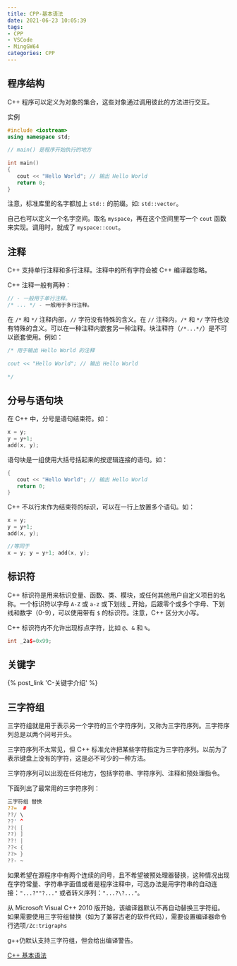```yaml
---
title: CPP-基本语法
date: 2021-06-23 10:05:39
tags:
- CPP
- VSCode
- MingGW64
categories: CPP
---
```


## 程序结构

C++ 程序可以定义为对象的集合，这些对象通过调用彼此的方法进行交互。

实例

```cpp
#include <iostream>
using namespace std;
 
// main() 是程序开始执行的地方
 
int main()
{
   cout << "Hello World"; // 输出 Hello World
   return 0;
}
```

注意，标准库里的名字都加上 `std::` 的前缀。如: `std::vector`。

自己也可以定义一个名字空间。取名 `myspace`，再在这个空间里写一个 `cout` 函数来实现。调用时，就成了 `myspace::cout`。

<!--more-->
## 注释

C++ 支持单行注释和多行注释。注释中的所有字符会被 C++ 编译器忽略。

C++ 注释一般有两种：

```cpp
// - 一般用于单行注释。
/* ... */ - 一般用于多行注释。
```

在 `/*` 和 `*/` 注释内部，`//` 字符没有特殊的含义。在 `//` 注释内，`/*` 和 `*/` 字符也没有特殊的含义。可以在一种注释内嵌套另一种注释。块注释符（`/*...*/`）是不可以嵌套使用。例如：

```cpp
/* 用于输出 Hello World 的注释
 
cout << "Hello World"; // 输出 Hello World
 
*/
```

## 分号与语句块

在 C++ 中，分号是语句结束符。如：

```cpp
x = y;
y = y+1;
add(x, y);
```

语句块是一组使用大括号括起来的按逻辑连接的语句。如：

```cpp
{
   cout << "Hello World"; // 输出 Hello World
   return 0;
}
```

C++ 不以行末作为结束符的标识，可以在一行上放置多个语句。如：

```cpp
x = y;
y = y+1;
add(x, y);

//等同于
x = y; y = y+1; add(x, y);
```

## 标识符

C++ 标识符是用来标识变量、函数、类、模块，或任何其他用户自定义项目的名称。一个标识符以字母 `A-Z` 或 `a-z` 或下划线 _ 开始，后跟零个或多个字母、下划线和数字（0-9），可以使用带有 `$` 的标识符。注意，C++ 区分大小写。

C++ 标识符内不允许出现标点字符，比如 `@`、`&` 和 `%`。

```cpp
int _2a$=0x99;
```
## 关键字

{% post_link 'C-关键字介绍' %}

## 三字符组

三字符组就是用于表示另一个字符的三个字符序列，又称为三字符序列。三字符序列总是以两个问号开头。

三字符序列不太常见，但 C++ 标准允许把某些字符指定为三字符序列。以前为了表示键盘上没有的字符，这是必不可少的一种方法。

三字符序列可以出现在任何地方，包括字符串、字符序列、注释和预处理指令。

下面列出了最常用的三字符序列：

```cpp
三字符组 替换
??=	 #
??/	\
??'	^
??(	[
??)	]
??!	|
??<	{
??>	}
??-	~
```

如果希望在源程序中有两个连续的问号，且不希望被预处理器替换，这种情况出现在字符常量、字符串字面值或者是程序注释中，可选办法是用字符串的自动连接：`"...?""?..."` 或者转义序列：`"...?\?..."`。

从 Microsoft Visual C++ 2010 版开始，该编译器默认不再自动替换三字符组。如果需要使用三字符组替换（如为了兼容古老的软件代码），需要设置编译器命令行选项`/Zc:trigraphs`

g++仍默认支持三字符组，但会给出编译警告。

[C++ 基本语法](https://www.runoob.com/cplusplus/cpp-basic-syntax.html)
